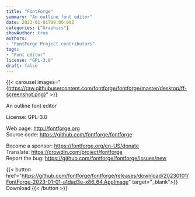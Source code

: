 ```yaml
---
title: "FontForge"
summary: "An outline font editor"
date: 2023-01-01T09:00:00Z
categories: ["Graphics"]
showAuthor: true
authors:
- "FontForge Project contributors"
tags: 
- "Font editor"
license: "GPL-3.0"
draft: false
---
```


{{< carousel images="{https://raw.githubusercontent.com/fontforge/fontforge/master/desktop/ff-screenshot.png}" >}}

An outline font editor

License: GPL-3.0

Web page: <http://fontforge.org>  
Source code: <https://github.com/fontforge/fontforge>

Become a sponsor: <https://fontforge.org/en-US/donate>  
Translate: <https://crowdin.com/project/fontforge>  
Report the bug: <https://github.com/fontforge/fontforge/issues/new>  

{{< button href="https://github.com/fontforge/fontforge/releases/download/20230101/FontForge-2023-01-01-a1dad3e-x86_64.AppImage" target="_blank">}}
Download
{{< /button >}}